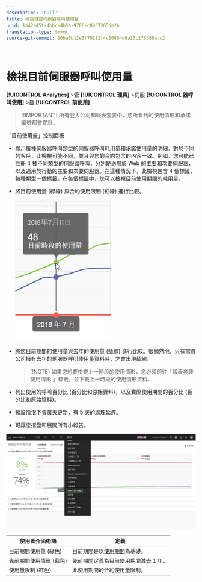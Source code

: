 ```yaml
---
description: 'null'
title: 檢視目前伺服器呼叫使用量
uuid: 1a42a45f-4bbc-4b5a-9706-c8937265de2b
translation-type: tm+mt
source-git-commit: 16ba0b12e0f70112f4c10804d0a13c278388ecc2

---
```



# 檢視目前伺服器呼叫使用量

**[!UICONTROL Analytics]** &gt;管 **[!UICONTROL 理員]** &gt;伺服 **[!UICONTROL 器呼叫使用]** &gt;目 **[!UICONTROL 前使用]**

> [!IMPORTANT] 所有登入公司和報表套裝中，您所看到的使用情形和承諾編號都會累計。

「目前使用量」控制面板

* 顯示每種伺服器呼叫類型的伺服器呼叫耗用量和承諾使用量的明細。對於不同的客戶，此檢視可能不同，並且與您的合約包含的內容一致。例如，您可能已註冊 4 種不同類型的伺服器呼叫，分別是適用於 Web 的主要和次要伺服器，以及適用於行動的主要和次要伺服器。在這種情況下，此檢視包含 4 個標籤，每種類型一個標籤。在每個標籤中，您可以檢視目前使用期間的耗用量。
* 將目前使用量 (綠線) 與合約使用限制 (紅線) 進行比較。

   ![](assets/current_period.png)

* 將您目前期間的使用量與去年的使用量 (藍線) 進行比較。很顯然地，只有當貴公司擁有去年的伺服器呼叫使用量資料時，才會出現藍線。

   > [!NOTE] 如果您想要檢視上一時段的使用情形，您必須前往「報表套裝使用情形 [](/help/admin/c-server-call-usage/report-suite-usage.md) 」標籤，並下載上一時段的使用情形資料。

* 列出使用的呼叫百分比 (百分比和原始資料)，以及實際使用期間的百分比 (百分比和原始資料)。
* 預設情況下會每天更新，有 5 天的處理延遲。
* 可讓您摺疊和展開所有小報告。

![](assets/server_call_dashboard.png)

| 使用者介面術語 | 定義 |
|---|---|
| 目前期間使用量 (綠色) | 目前期間是以[使用期間](/help/admin/c-server-call-usage/overage-overview.md)為基礎。 |
| 先前期間使用情形 (藍色) | 先前期間定義為目前使用期間減去 1 年。 |
| 使用量限制 (紅色) | 此使用期間的合約使用量限制。 |

